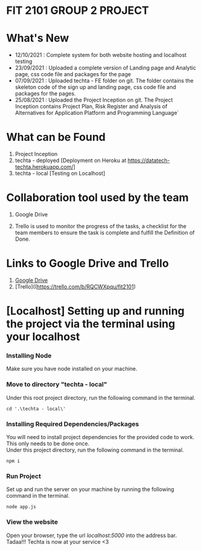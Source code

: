 # FIT 2101 GROUP 2 PROJECT 

# What's New
- 12/10/2021 : Complete system for both website hosting and localhost testing
- 23/09/2021 : Uploaded a complete version of Landing page and Analytic page, css code file and packages for the page  
- 07/09/2021 : Uploaded techta - FE folder on git. The folder contains the skeleton code of the sign up and landing page, css code file and packages for the pages. 
- 25/08/2021 : Uploaded the Project Inception on git. The Project Inception contains Project Plan, Risk Register and Analysis of   Alternatives for Application Platform and Programming Language`

# What can be Found 
1. Project Inception 
2. techta - deployed [Deployment on Heroku at https://datatech-techta.herokuapp.com/]
3. techta - local    [Testing on Localhost]

# Collaboration tool used by the team
1. Google Drive

2. Trello is used to monitor the progress of the tasks, a checklist for the team members to ensure the task is complete and fulfill the Definition of Done.

# Links to Google Drive and Trello

1. [Google Drive](https://drive.google.com/drive/folders/1fcLZXTtS8MFg3ZMbq7Brpvn98CLN82uk?usp=sharing)
2. [Trello]((https://trello.com/b/RQCWXpqu/fit2101)

# [Localhost] Setting up and running the project via the terminal using your localhost 

### Installing Node
Make sure you have node installed on your machine.

### Move to directory "techta - local"
Under this root project directory, run the following command in the terminal.

```
cd '.\techta - local\'
```

### Installing Required Dependencies/Packages
You will need to install project dependencies for the provided code to work. This only needs to be done once.\
Under this project directory, run the following command in the terminal.

```
npm i
```

### Run Project 
Set up and run the server on your machine by running the following command in the terminal.

```
node app.js
```

### View the website
Open your browser, type the url *localhost:5000* into the address bar.\
Tadaa!!! Techta is now at your service <3


